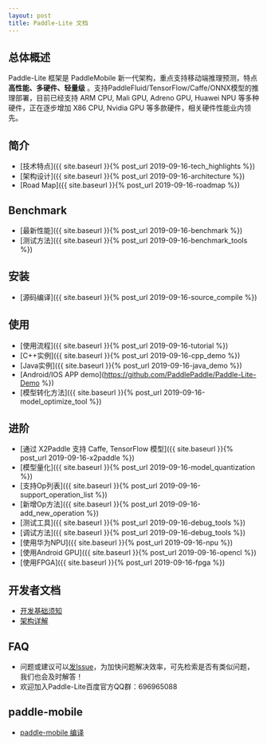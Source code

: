 ```yaml
---
layout: post
title: Paddle-Lite 文档
---
```


## 总体概述

Paddle-Lite 框架是 PaddleMobile 新一代架构，重点支持移动端推理预测，特点**高性能、多硬件、轻量级** 。支持PaddleFluid/TensorFlow/Caffe/ONNX模型的推理部署，目前已经支持 ARM CPU, Mali GPU, Adreno GPU, Huawei NPU 等多种硬件，正在逐步增加 X86 CPU, Nvidia GPU 等多款硬件，相关硬件性能业内领先。


## 简介

- [技术特点]({{ site.baseurl }}{% post_url 2019-09-16-tech_highlights %})
- [架构设计]({{ site.baseurl }}{% post_url 2019-09-16-architecture %})
- [Road Map]({{ site.baseurl }}{% post_url 2019-09-16-roadmap %})

## Benchmark

- [最新性能]({{ site.baseurl }}{% post_url 2019-09-16-benchmark %})
- [测试方法]({{ site.baseurl }}{% post_url 2019-09-16-benchmark_tools %})

## 安装

- [源码编译]({{ site.baseurl }}{% post_url 2019-09-16-source_compile %})

## 使用

- [使用流程]({{ site.baseurl }}{% post_url 2019-09-16-tutorial %})
- [C++实例]({{ site.baseurl }}{% post_url 2019-09-16-cpp_demo %})
- [Java实例]({{ site.baseurl }}{% post_url 2019-09-16-java_demo %})
- [Android/IOS APP demo](https://github.com/PaddlePaddle/Paddle-Lite-Demo %})
- [模型转化方法]({{ site.baseurl }}{% post_url 2019-09-16-model_optimize_tool %})

## 进阶

- [通过 X2Paddle 支持 Caffe, TensorFlow 模型]({{ site.baseurl }}{% post_url 2019-09-16-x2paddle %})
- [模型量化]({{ site.baseurl }}{% post_url 2019-09-16-model_quantization %})
- [支持Op列表]({{ site.baseurl }}{% post_url 2019-09-16-support_operation_list %})
- [新增Op方法]({{ site.baseurl }}{% post_url 2019-09-16-add_new_operation %})
- [测试工具]({{ site.baseurl }}{% post_url 2019-09-16-debug_tools %})
- [调试方法]({{ site.baseurl }}{% post_url 2019-09-16-debug_tools %})
- [使用华为NPU]({{ site.baseurl }}{% post_url 2019-09-16-npu %})
- [使用Android GPU]({{ site.baseurl }}{% post_url 2019-09-16-opencl %})
- [使用FPGA]({{ site.baseurl }}{% post_url 2019-09-16-fpga %})

## 开发者文档

- [开发基础须知](./for-developer)
- [架构详解](./architecture-intro)

## FAQ

- 问题或建议可以[发Issue](https://github.com/PaddlePaddle/Paddle-Lite/issues)，为加快问题解决效率，可先检索是否有类似问题，我们也会及时解答！
- 欢迎加入Paddle-Lite百度官方QQ群：696965088

## paddle-mobile

- [paddle-mobile 编译](./mobile)
